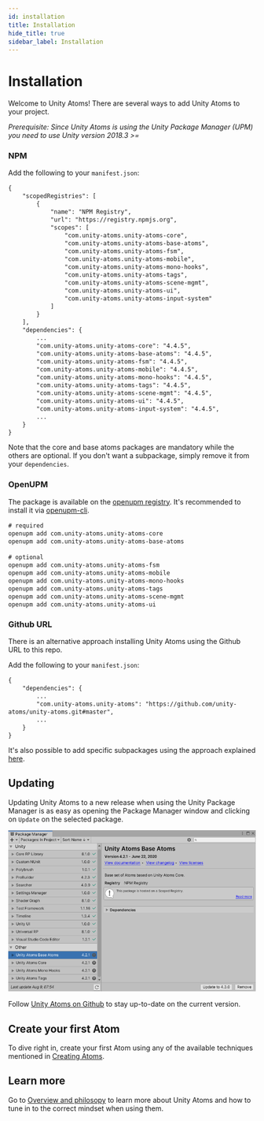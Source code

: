 ```yaml
---
id: installation
title: Installation
hide_title: true
sidebar_label: Installation
---
```


# Installation

Welcome to Unity Atoms! There are several ways to add Unity Atoms to your project.

_Prerequisite: Since Unity Atoms is using the Unity Package Manager (UPM) you need to use Unity version 2018.3 >=_
### NPM

Add the following to your `manifest.json`:

```
{
    "scopedRegistries": [
        {
            "name": "NPM Registry",
            "url": "https://registry.npmjs.org",
            "scopes": [
                "com.unity-atoms.unity-atoms-core",
                "com.unity-atoms.unity-atoms-base-atoms",
                "com.unity-atoms.unity-atoms-fsm",
                "com.unity-atoms.unity-atoms-mobile",
                "com.unity-atoms.unity-atoms-mono-hooks",
                "com.unity-atoms.unity-atoms-tags",
                "com.unity-atoms.unity-atoms-scene-mgmt",
                "com.unity-atoms.unity-atoms-ui",
                "com.unity-atoms.unity-atoms-input-system"
            ]
        }
    ],
    "dependencies": {
        ...
        "com.unity-atoms.unity-atoms-core": "4.4.5",
        "com.unity-atoms.unity-atoms-base-atoms": "4.4.5",
        "com.unity-atoms.unity-atoms-fsm": "4.4.5",
        "com.unity-atoms.unity-atoms-mobile": "4.4.5",
        "com.unity-atoms.unity-atoms-mono-hooks": "4.4.5",
        "com.unity-atoms.unity-atoms-tags": "4.4.5",
        "com.unity-atoms.unity-atoms-scene-mgmt": "4.4.5",
        "com.unity-atoms.unity-atoms-ui": "4.4.5",
        "com.unity-atoms.unity-atoms-input-system": "4.4.5",
        ...
    }
}
```

Note that the core and base atoms packages are mandatory while the others are optional. If you don't want a subpackage, simply remove it from your `dependencies`.

### OpenUPM

The package is available on the [openupm registry](https://openupm.com). It's recommended to install it via [openupm-cli](https://github.com/openupm/openupm-cli).

```
# required
openupm add com.unity-atoms.unity-atoms-core
openupm add com.unity-atoms.unity-atoms-base-atoms

# optional
openupm add com.unity-atoms.unity-atoms-fsm
openupm add com.unity-atoms.unity-atoms-mobile
openupm add com.unity-atoms.unity-atoms-mono-hooks
openupm add com.unity-atoms.unity-atoms-tags
openupm add com.unity-atoms.unity-atoms-scene-mgmt
openupm add com.unity-atoms.unity-atoms-ui
```

### Github URL

There is an alternative approach installing Unity Atoms using the Github URL to this repo.

Add the following to your `manifest.json`:

```
{
    "dependencies": {
        ...
        "com.unity-atoms.unity-atoms": "https://github.com/unity-atoms/unity-atoms.git#master",
        ...
    }
}
```

It's also possible to add specific subpackages using the approach explained [here](https://forum.unity.com/threads/some-feedback-on-package-manager-git-support.743345/#post-5425311).

## Updating

Updating Unity Atoms to a new release when using the Unity Package Manager is as easy as opening the Package Manager window and clicking on `Update` on the selected package.

![updating](../assets/unity-atoms-update.png)

Follow [Unity Atoms on Github](https://github.com/unity-atoms/unity-atoms) to stay up-to-date on the current version.

## Create your first Atom

To dive right in, create your first Atom using any of the available techniques mentioned in [Creating Atoms](../tutorials/creating-atoms.md).

## Learn more

Go to [Overview and philosopy](./overview.md) to learn more about Unity Atoms and how to tune in to the correct mindset when using them.
